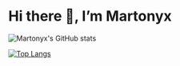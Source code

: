 # Hi there 👋, I’m Martonyx 

![Martonyx's GitHub stats](https://github-readme-stats.vercel.app/api?username=Martonyx&show_icons=true&theme=tokyonight)

[![Top Langs](https://github-readme-stats.vercel.app/api/top-langs/?username=Martonyx&layout=compact)](https://github.com/Martonyx/github-readme-stats)
